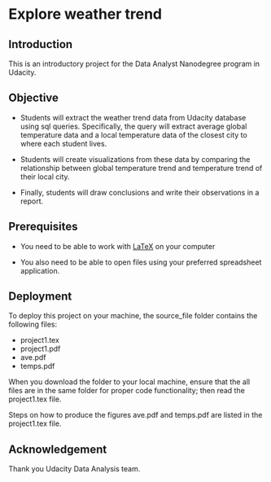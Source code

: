 

# Explore weather trend

## Introduction

This is an introductory project for the Data Analyst Nanodegree program in Udacity.

## Objective

- Students will extract the weather trend data from Udacity database using sql queries. Specifically, the query will extract average global temperature data and a local temperature data of the closest city to where each student lives.

- Students will create visualizations from these data by comparing the relationship between global temperature trend and temperature trend of their local city.

- Finally, students will draw conclusions and write their observations in a report.

## Prerequisites

- You need to be able to work with [LaTeX](https://www.latex-project.org/get/) on your computer

- You also need to be able to open files using your preferred spreadsheet application.

## Deployment
To deploy this project on your machine, the source_file folder contains the following files:
- project1.tex
- project1.pdf
- ave.pdf
- temps.pdf

When you download the folder to your local machine, ensure that the all files are in the same folder for proper code functionality; then read the project1.tex file.

Steps on how to produce the figures ave.pdf and temps.pdf are listed in the project1.tex file.

## Acknowledgement
Thank you Udacity Data Analysis team.
